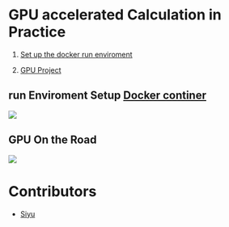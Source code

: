 # GPU accelerated Calculation in Practice
1. [Set up the docker run enviroment](#run-enviroment-setup-docker-continerhttpswwwdockercom)

2. [GPU Project](#gpu-on-the-road)

## run Enviroment Setup [Docker continer](https://www.docker.com/)

![](https://upload.wikimedia.org/wikipedia/commons/thumb/4/4e/Docker_%28container_engine%29_logo.svg/330px-Docker_%28container_engine%29_logo.svg.png)




## GPU On the Road 
![](https://www.fatguymedia.com/wp-content/uploads/2014/07/Twitter-GIFs-Not-Actually-GIF%E2%80%99s-but-Better-than-GIFs1.gif)




# Contributors
* [Siyu](mailto:jiansiyu@gmail.com)
